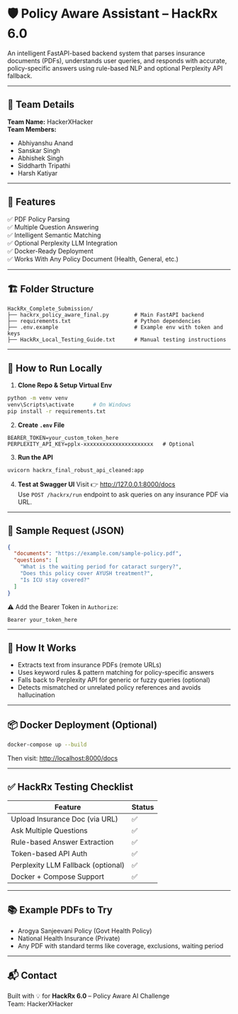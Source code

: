 
# 🛡️ Policy Aware Assistant – HackRx 6.0

An intelligent FastAPI-based backend system that parses insurance documents (PDFs), understands user queries, and responds with accurate, policy-specific answers using rule-based NLP and optional Perplexity API fallback.

---

## 👥 Team Details

**Team Name:** HackerXHacker  
**Team Members:**
- Abhiyanshu Anand  
- Sanskar Singh  
- Abhishek Singh  
- Siddharth Tripathi  
- Harsh Katiyar

---

## 🚀 Features

✅ PDF Policy Parsing  
✅ Multiple Question Answering  
✅ Intelligent Semantic Matching  
✅ Optional Perplexity LLM Integration  
✅ Docker-Ready Deployment  
✅ Works With Any Policy Document (Health, General, etc.)

---

## 🏗️ Folder Structure

```
HackRx_Complete_Submission/
├── hackrx_policy_aware_final.py        # Main FastAPI backend
├── requirements.txt                    # Python dependencies
├── .env.example                        # Example env with token and keys
├── HackRx_Local_Testing_Guide.txt      # Manual testing instructions
```

---

## 🧪 How to Run Locally

1. **Clone Repo & Setup Virtual Env**
```bash
python -m venv venv
venv\Scripts\activate      # On Windows
pip install -r requirements.txt
```

2. **Create `.env` File**
```env
BEARER_TOKEN=your_custom_token_here
PERPLEXITY_API_KEY=pplx-xxxxxxxxxxxxxxxxxxxxxx   # Optional
```

3. **Run the API**
```bash
uvicorn hackrx_final_robust_api_cleaned:app
```

4. **Test at Swagger UI**
Visit 👉 http://127.0.0.1:8000/docs  
Use `POST /hackrx/run` endpoint to ask queries on any insurance PDF via URL.

---

## 🔁 Sample Request (JSON)

```json
{
  "documents": "https://example.com/sample-policy.pdf",
  "questions": [
    "What is the waiting period for cataract surgery?",
    "Does this policy cover AYUSH treatment?",
    "Is ICU stay covered?"
  ]
}
```

⚠️ Add the Bearer Token in `Authorize`:
```
Bearer your_token_here
```

---

## 🧠 How It Works

- Extracts text from insurance PDFs (remote URLs)
- Uses keyword rules & pattern matching for policy-specific answers
- Falls back to Perplexity API for generic or fuzzy queries (optional)
- Detects mismatched or unrelated policy references and avoids hallucination

---

## 📦 Docker Deployment (Optional)

```bash
docker-compose up --build
```

Then visit: [http://localhost:8000/docs](http://localhost:8000/docs)

---

## ✅ HackRx Testing Checklist

| Feature                            | Status |
|-----------------------------------|--------|
| Upload Insurance Doc (via URL)    | ✅     |
| Ask Multiple Questions            | ✅     |
| Rule-based Answer Extraction      | ✅     |
| Token-based API Auth              | ✅     |
| Perplexity LLM Fallback (optional)| ✅     |
| Docker + Compose Support          | ✅     |

---

## 📚 Example PDFs to Try

- Arogya Sanjeevani Policy (Govt Health Policy)
- National Health Insurance (Private)
- Any PDF with standard terms like coverage, exclusions, waiting period

---

## 📬 Contact

Built with 💡 for **HackRx 6.0** – Policy Aware AI Challenge  
Team: HackerXHacker  
